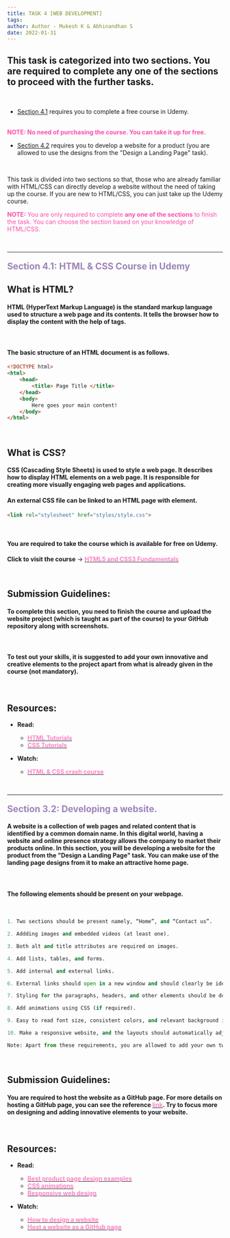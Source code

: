 ```yaml
---
title: TASK 4 [WEB DEVELOPMENT]
tags:
author: Author - Mukesh K & Abhinandhan S
date: 2022-01-31
---
```


## This task is categorized into two sections. You are required to complete **any one of the sections** to proceed with the further tasks.

<br>

- [Section 4.1](#sec1) requires you to complete a free course in Udemy.
<br>
<b><span style="color: #FA4EAB">NOTE: No need of purchasing the course. You can take it up for free.</span></b>

- [Section 4.2](#sec2) requires you to develop a website for a product (you are allowed to use the designs from the "Design a Landing Page" task).

<br>

This task is divided into two sections so that, those who are already familiar with HTML/CSS can directly develop a website without the need of taking up the course. If you are new to HTML/CSS, you can just take up the Udemy course.

<span style="color: #FA4EAB">**NOTE:** You are only required to complete **any one of the sections** to finish the task. You can choose the section based on your knowledge of HTML/CSS.</span>

<br>

___
<div id="sec1"></div>

#### <b><span style="color: #9D84B7; font-size: 1.3rem">Section 4.1: HTML & CSS Course in Udemy</span></b>


## What is HTML?
#### HTML (HyperText Markup Language) is the standard markup language used to structure a web page and its contents. It tells the browser how to display the content with the help of tags.

<br>

#### The basic structure of an HTML document is as follows.

```html
<!DOCTYPE html>
<html>
    <head>
        <title> Page Title </title>
    </head>
    <body>
        Here goes your main content!
    </body>
</html>
```

<br>

## What is CSS?
#### CSS (Cascading Style Sheets) is used to style a web page. It describes how to display HTML elements on a web page. It is responsible for creating more visually engaging web pages and applications.

#### An external CSS file can be linked to an HTML page with <link> element.

```html
<link rel="stylesheet" href="styles/style.css">
```

<br>

#### You are required to take the course which is available for free on Udemy.

<!-- #### Click to visit the course -> [<span style="color: #FE83C6">HTML5 and CSS3 Fundamentals</span>](https://www.udemy.com/course/html5-fundamentals-for-beginners/) -->

<b>Click to visit the course</b> -> [<b><span style="color: #FE83C6">HTML5 and CSS3 Fundamentals</span></b>](https://www.udemy.com/course/html5-fundamentals-for-beginners/)

<br>

## Submission Guidelines:
#### To complete this section, you need to finish the course and upload the website project (which is taught as part of the course) to your GitHub repository along with screenshots.

<br>

#### To test out your skills, it is suggested to add your own innovative and creative elements to the project apart from what is already given in the course (not mandatory).

<br>

## Resources:

- **Read:** <br>
    - [<b><span style="color: #FE83C6">HTML Tutorials</span></b>](https://www.w3schools.com/html/) <br>
    - [<b><span style="color: #FE83C6">CSS Tutorials</span></b>](https://www.w3schools.com/css/)

- **Watch:** <br>
    - [<b><span style="color: #FE83C6">HTML & CSS crash course</span></b>](https://www.youtube.com/watch?v=kMT54MPz9oE)

<br>

___
<div id="sec2"></div>

#### <b><span style="color: #9D84B7; font-size: 1.3rem">Section 3.2: Developing a website.</span></b>

#### A website is a collection of web pages and related content that is identified by a common domain name. In this digital world, having a website and online presence strategy allows the company to market their products online. In this section, you will be developing a website for the product from the "Design a Landing Page" task. You can make use of the landing page designs from it to make an attractive home page.

<br>

#### The following elements should be present on your webpage.

<br>

```py
1. Two sections should be present namely, “Home”, and “Contact us”.

2. Addding images and embedded videos (at least one).

3. Both alt and title attributes are required on images.

4. Add lists, tables, and forms.

5. Add internal and external links.

6. External links should open in a new window and should clearly be identified either by its appearance or by a mouse hover.

7. Styling for the paragraphs, headers, and other elements should be done using an external CSS file.

8. Add animations using CSS (if required).

9. Easy to read font size, consistent colors, and relevant background image are required.

10. Make a responsive website, and the layouts should automatically adjust for desktops and mobiles.

Note: Apart from these requirements, you are allowed to add your own tweaks.
```

<br>

## Submission Guidelines:
#### You are required to host the website as a GitHub page. For more details on hosting a GitHub page, you can see the reference [<span style="color: #FE83C6">link</span>](https://www.youtube.com/watch?v=8hrJ4oN1u_8). Try to focus more on designing and adding innovative elements to your website.

<br>

## Resources:

- **Read:** <br>
    - [<b><span style="color: #FE83C6">Best product page design examples</span></b>](https://blog.hubspot.com/marketing/product-pages-love-list) <br>
    - [<b><span style="color: #FE83C6">CSS animations</span></b>](https://www.w3schools.com/css/css3_animations.asp)
    - [<b><span style="color: #FE83C6">Responsive web design</span></b>](https://www.w3schools.com/html/html_responsive.asp)

- **Watch:** <br>
    - [<b><span style="color: #FE83C6">How to design a website</span></b>](https://www.youtube.com/watch?v=eivbihqd26g)
    - [<b><span style="color: #FE83C6">Host a website as a GitHub page</span></b>](https://www.youtube.com/watch?v=8hrJ4oN1u_8)

<br>